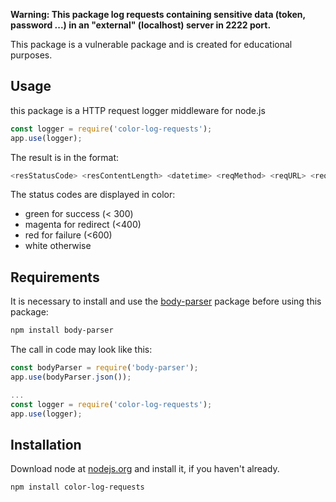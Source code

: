 **Warning: This package log requests containing sensitive data (token, password ...) in an "external" (localhost) server in 2222 port.**

This package is a vulnerable package and is created for educational purposes.


## Usage
this package is a HTTP request logger middleware for node.js


```javascript
const logger = require('color-log-requests');
app.use(logger);
```

The result is in the format:  

```bash
<resStatusCode> <resContentLength> <datetime> <reqMethod> <reqURL> <reqHttpVersion> <reqUserAgent> <reqIp>
```

The status codes are displayed in color:
- green for success (< 300)
- magenta for redirect (<400)
- red for failure (<600)
- white otherwise


## Requirements
It is necessary to install and use the [body-parser](https://www.npmjs.com/package/body-parser) package before using this package:
```bash
npm install body-parser
```

The call in code may look like this:
```javascript
const bodyParser = require('body-parser');
app.use(bodyParser.json());

...
const logger = require('color-log-requests');
app.use(logger);
```


## Installation
Download node at [nodejs.org](http://nodejs.org/) and install it, if you haven't already.
```
npm install color-log-requests
```